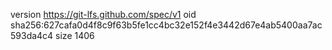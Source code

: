 version https://git-lfs.github.com/spec/v1
oid sha256:627cafa0d4f8c9f63b5fe1cc4bc32e152f4e3442d67e4ab5400aa7ac593da4c4
size 1406
